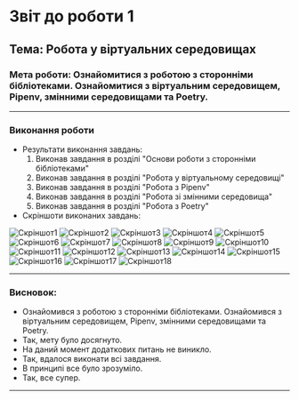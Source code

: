 # Звіт до роботи 1
## Тема: Робота у віртуальних середовищах
### Мета роботи: Ознайомитися з роботою з сторонніми бібліотеками. Ознайомитися з віртуальним середовищем, Pipenv, змінними середовищами та Poetry.
---
### Виконання роботи
* Результати виконання завдань:
    1. Виконав завдання в розділі "Основи роботи з сторонніми бібліотеками"
    2. Виконав завдання в розділі "Робота у віртуальному середовищі"
    3. Виконав завдання в розділі "Робота з Pipenv"
    4. Виконав завдання в розділі "Робота зі змінними середовища"
    5. Виконав завдання в розділі "Робота з Poetry"
* Скріншоти виконаних завдань:

![Скріншот1](Photo/1_screen.png)
![Скріншот2](Photo/2_screen.png)
![Скріншот3](Photo/3_screen.png)
![Скріншот4](Photo/4_screen.png)
![Скріншот5](Photo/5_screen.png)
![Скріншот6](Photo/6_screen.png)
![Скріншот7](Photo/7_screen.png)
![Скріншот8](Photo/8_screen.png)
![Скріншот9](Photo/9_screen.png)
![Скріншот10](Photo/10_screen.png)
![Скріншот11](Photo/11_screen.png)
![Скріншот12](Photo/12_screen.png)
![Скріншот13](Photo/13_screen.png)
![Скріншот14](Photo/14_screen.png)
![Скріншот15](Photo/15_screen.png)
![Скріншот16](Photo/16_screen.png)
![Скріншот17](Photo/17_screen.png)
![Скріншот18](Photo/18_screen.png)

---
### Висновок:

- Ознайомився з роботою з сторонніми бібліотеками. Ознайомився з віртуальним середовищем, Pipenv, змінними середовищами та Poetry. 
- Так, мету було досягнуто.
- На даний момент додаткових питань не виникло.
- Так, вдалося виконати всі завдання.
- В принципі все було зрозуміло.
- Так, все супер.

---